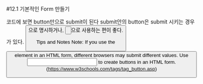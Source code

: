 
#12.1 기본적인 Form 만들기

코드에 보면 button만으로 submit이 된다
submit안의 button은 submit 시키는 경우가 있다. <button type="button">으로 명시하거나, <input type="button">으로 사용하는 편이 좋다.

Tips and Notes
Note: If you use the <button> element in an HTML form, different browsers may submit different values. Use <input> to create buttons in an HTML form.
(https://www.w3schools.com/tags/tag_button.asp)
